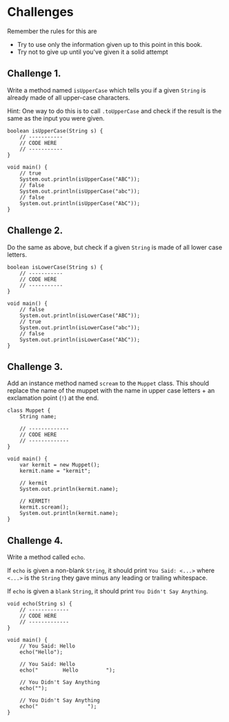 # Challenges

Remember the rules for this are

- Try to use only the information given up to this point in this book.
- Try not to give up until you've given it a solid attempt

## Challenge 1.

Write a method named `isUpperCase` which tells you if a
given `String` is already made of all upper-case characters.

Hint: One way to do this is to call `.toUpperCase` and check
if the result is the same as the input you were given.

```java,editable
boolean isUpperCase(String s) {
    // -----------
    // CODE HERE
    // -----------
}

void main() {
    // true
    System.out.println(isUpperCase("ABC"));
    // false
    System.out.println(isUpperCase("abc"));
    // false
    System.out.println(isUpperCase("AbC"));
}
```

## Challenge 2.

Do the same as above, but check if a given `String` is
made of all lower case letters.

```java,editable
boolean isLowerCase(String s) {
    // -----------
    // CODE HERE
    // -----------
}

void main() {
    // false
    System.out.println(isLowerCase("ABC"));
    // true
    System.out.println(isLowerCase("abc"));
    // false
    System.out.println(isLowerCase("AbC"));
}
```

## Challenge 3.

Add an instance method named `scream` to the `Muppet` class. This
should replace the name of the muppet with the name in upper case
letters + an exclamation point (`!`) at the end.

```java,editable
class Muppet {
    String name;

    // -------------
    // CODE HERE
    // -------------
}

void main() {
    var kermit = new Muppet();
    kermit.name = "kermit";

    // kermit
    System.out.println(kermit.name);

    // KERMIT!
    kermit.scream();
    System.out.println(kermit.name);
}
```

## Challenge 4.

Write a method called `echo`.

If `echo` is given a non-blank `String`, it should print `You Said: <...>` 
where `<...>` is the `String` they
gave minus any leading or trailing whitespace.

If `echo` is given a `blank` `String`, it should print `You Didn't Say Anything`.

```java,editable
void echo(String s) {
    // -------------
    // CODE HERE
    // -------------
}

void main() {
    // You Said: Hello
    echo("Hello");

    // You Said: Hello
    echo("        Hello         ");

    // You Didn't Say Anything
    echo("");

    // You Didn't Say Anything
    echo("                ");
}
```